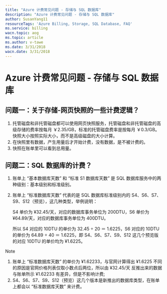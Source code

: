 ```yaml
---
title: "Azure 计费常见问题 - 存储与 SQL 数据库"
description: "Azure 计费常见问题 - 存储与 SQL 数据库"
author: SusanYang11
resourceTags: 'Azure Billing, Storage, SQL Database, FAQ'
ms.service: billing
wacn.topic: aog
ms.topic: article
ms.author: v-tawe
ms.date: 3/31/2018
wacn.date: 3/31/2018
---
```


# Azure 计费常见问题 - 存储与 SQL 数据库

## <a id="section1"></a>问题一：关于存储-网页快照的一些计费逻辑？

1. 托管磁盘和非托管磁盘都可以使用网页快照服务，托管磁盘和非托管磁盘的高级存储的费率按每月 ￥2.35/GB，标准的托管磁盘费率是按每月 ￥0.3/GB。快照大小按照实际大小，而不是高级磁盘的大小计算。
2. 在快照里有数据，产生用量后才开始计费，没有数据，是不被计费的。
3. 快照在账单里可以看到总用量。 


## <a id="section2"></a>问题二：SQL 数据库的计费？

1. 账单上 “基本数据库天数” 和 “标准 S1 数据库天数” 是 SQL 数据库服务中的两种级别：基本级别和标准级别。

2. 账单上 “标准数据库天数” 代表的是 SQL 数据库标准级别内的 S4、S6、S7、S9、S12（预览），这几种类型，举例说明：

    S4 单价为 ¥32.45/天，对应的数据库事务单位为 200DTU，S6 单价为 ¥64.89/天，对应的数据库事务单位为 400DTU。

    所以 S4 对应的 10DTU 的单价为 32.45 ÷ 20 ＝ 1.6225，S6 对应的 10DTU 的单价为 64.89 ÷ 40 ＝ 1.6225，即 S4、S6、S7、S9、S12 这几个预览版的对应 10DTU 的单价均为 ¥1.6225。

> [!NOTE]
> 1. 账单上 “标准数据库天数” 的单价为 ¥1.62233，与官网计算得出 ¥1.6225 不同的原因是官网价格列表仅取小数点后两位，所以由 ¥32.45/天 反推出来的数据与账单所示 ¥1.62233 有差异，但是不影响计费;
> 2. S4、S6、S7、S9、S12（预览）这几个版本是新推出的数据库类型，在账单上都会以 “标准数据库天数” 来计费。